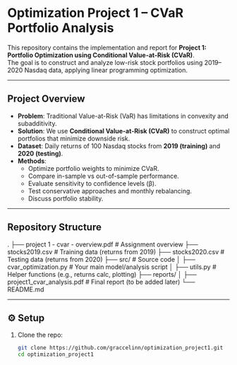 # Optimization Project 1 – CVaR Portfolio Analysis

This repository contains the implementation and report for **Project 1: Portfolio Optimization using Conditional Value-at-Risk (CVaR)**.  
The goal is to construct and analyze low-risk stock portfolios using 2019–2020 Nasdaq data, applying linear programming optimization.

---

## Project Overview
- **Problem**: Traditional Value-at-Risk (VaR) has limitations in convexity and subadditivity.  
- **Solution**: We use **Conditional Value-at-Risk (CVaR)** to construct optimal portfolios that minimize downside risk.  
- **Dataset**: Daily returns of 100 Nasdaq stocks from **2019 (training)** and **2020 (testing)**.  
- **Methods**:
  - Optimize portfolio weights to minimize CVaR.  
  - Compare in-sample vs out-of-sample performance.  
  - Evaluate sensitivity to confidence levels (β).  
  - Test conservative approaches and monthly rebalancing.  
  - Discuss portfolio stability.  

---

## Repository Structure
.
├── project 1 - cvar - overview.pdf   # Assignment overview
├── stocks2019.csv                    # Training data (returns from 2019)
├── stocks2020.csv                    # Testing data (returns from 2020)
├── src/                              # Source code
│   ├── cvar_optimization.py          # Your main model/analysis script
│   ├── utils.py                      # Helper functions (e.g., returns calc, plotting)
├── reports/
│   ├── project1_cvar_analysis.pdf    # Final report (to be added later)
└── README.md



---

## ⚙️ Setup
1. Clone the repo:
   ```bash
   git clone https://github.com/graccelinn/optimization_project1.git
   cd optimization_project1
